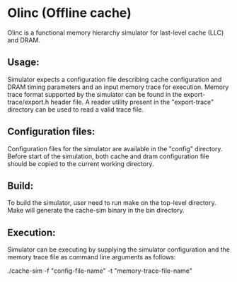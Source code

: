 # Olinc (Offline cache)

Olinc is a functional memory hierarchy simulator for last-level cache (LLC) and DRAM. 

Usage:
------
Simulator expects a configuration file describing cache configuration and DRAM timing 
parameters and an input memory trace for execution.  Memory trace format supported by 
the simulator can be found in the export-trace/export.h header file. A reader utility 
present in the "export-trace" directory can be used to read a valid trace file.

Configuration files:
-------------------
Configuration files for the simulator are available in the "config" directory. Before start of the 
simulation, both cache and dram configuration file should be copied to the current working 
directory.

Build:
----------
To build the simulator, user need to run make on the top-level directory. Make will generate the 
cache-sim binary in the bin directory.

Execution:
----------
Simulator can be executing by supplying the simulator configuration and the memory trace file 
as command line arguments as follows:

./cache-sim -f "config-file-name" -t "memory-trace-file-name"
